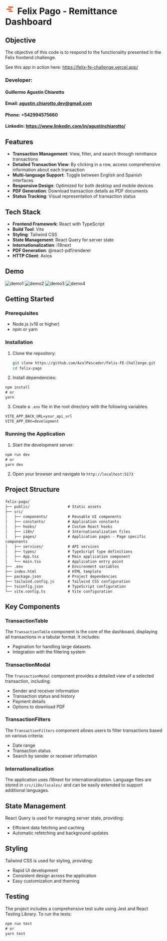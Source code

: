 # ![Felix Pago Logo](favicon.png) Felix Pago - Remittance Dashboard



## Objective
 
The objective of this code is to respond to the functionality presented in the Felix frontend challenge.

See this app in action here: https://felix-fe-challenge.vercel.app/

### Developer:
#### Guillermo Agustín Chiarotto
#### Email: agustin.chiarotto.dev@gmail.com 
#### Phone: +542994575660 
#### Linkedin: https://www.linkedin.com/in/agustinchiarotto/

## Features

- **Transaction Management**: View, filter, and search through remittance transactions
- **Detailed Transaction View**: By clicking in a row, access comprehensive information about each transaction
- **Multi-language Support**: Toggle between English and Spanish interfaces
- **Responsive Design**: Optimized for both desktop and mobile devices
- **PDF Generation**: Download transaction details as PDF documents
- **Status Tracking**: Visual representation of transaction status

## Tech Stack

- **Frontend Framework**: React with TypeScript
- **Build Tool**: Vite
- **Styling**: Tailwind CSS
- **State Management**: React Query for server state
- **Internationalization**: i18next
- **PDF Generation**: @react-pdf/renderer
- **HTTP Client**: Axios

## Demo
![demo1](https://github.com/user-attachments/assets/34baa19c-44de-4e56-aaa1-bc3b2ce03458)
![demo2](https://github.com/user-attachments/assets/4c751cb0-06cb-4043-8ed3-ea0107178ca5)
![demo3](https://github.com/user-attachments/assets/a3e911cb-fd0f-42f1-aa83-d8c2a0154793)
![demo4](https://github.com/user-attachments/assets/c19b68f9-68bc-4721-a13b-efb56a64e3c0)

## Getting Started

### Prerequisites

- Node.js (v16 or higher)
- npm or yarn

### Installation

1. Clone the repository:
   ```bash
   git clone https://github.com/AzulPescador/Felix-FE-Challenge.git
   cd felix-pago

2. Install dependencies:

```shellscript
npm install
# or
yarn
```


3. Create a `.env` file in the root directory with the following variables:

```plaintext
VITE_APP_BACK_URL=your_api_url
VITE_APP_ENV=development
```




### Running the Application

1. Start the development server:

```shellscript
npm run dev
# or
yarn dev
```


2. Open your browser and navigate to `http://localhost:5173`

## Project Structure

```plaintext
felix-pago/
├── public/                 # Static assets
├── src/
│   ├── components/         # Reusable UI components
│   ├── constants/          # Application constants
│   ├── hooks/              # Custom React hooks
│   ├── i18n/               # Internationalization files
│   ├── pages/              # Application pages - Page specific components
│   ├── services/           # API services
│   ├── types/              # TypeScript type definitions
│   ├── App.tsx             # Main application component
│   └── main.tsx            # Application entry point
├── .env                    # Environment variables
├── index.html              # HTML template
├── package.json            # Project dependencies
├── tailwind.config.js      # Tailwind CSS configuration
├── tsconfig.json           # TypeScript configuration
└── vite.config.ts          # Vite configuration
```

## Key Components

### TransactionTable

The `TransactionTable` component is the core of the dashboard, displaying all transactions in a tabular format. It includes:

- Pagination for handling large datasets
- Integration with the filtering system


### TransactionModal

The `TransactionModal` component provides a detailed view of a selected transaction, including:

- Sender and receiver information
- Transaction status and history
- Payment details
- Options to download PDF


### TransactionFilters

The `TransactionFilters` component allows users to filter transactions based on various criteria:

- Date range
- Transaction status
- Search by sender or receiver information


### Internationalization

The application uses i18next for internationalization. Language files are stored in `src/i18n/locales/` and can be easily extended to support additional languages.

## State Management

React Query is used for managing server state, providing:

- Efficient data fetching and caching
- Automatic refetching and background updates


## Styling

Tailwind CSS is used for styling, providing:

- Rapid UI development
- Consistent design across the application
- Easy customization and theming

## Testing

The project includes a comprehensive test suite using Jest and React Testing Library. To run the tests:

```shellscript
npm run test
# or
yarn test
```

